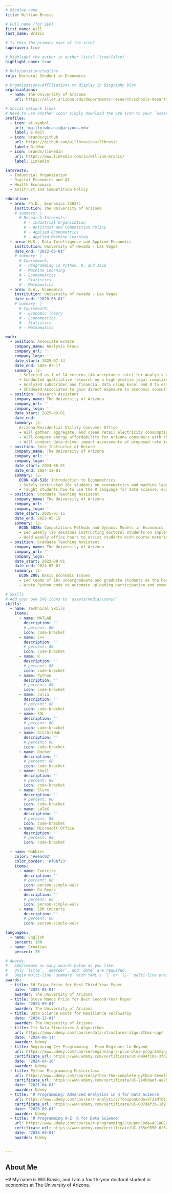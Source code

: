 ```yaml
---
# Display name
title: William Brasic

# Full name (for SEO)
first_name: Will
last_name: Brasic

# Is this the primary user of the site?
superuser: true

# Highlight the author in author lists? (true/false)
highlight_name: true

# Role/position/tagline
role: Doctoral Student in Economics

# Organizations/Affiliations to display in Biography blox
organizations:
  - name: The University of Arizona
    url: https://eller.arizona.edu/departments-research/schools-departments/economics

# Social network links
# Need to use another icon? Simply download the SVG icon to your `assets/media/icons/` folder.
profiles:
  - icon: at-symbol
    url: 'mailto:wbrasic@arizona.edu'
    label: E-mail
  - icon: brands/github
    url: https://github.com/willbrasic/willbrasic
    label: GitHub
  - icon: brands/linkedin
    url: https://www.linkedin.com/in/william-brasic/
    label: LinkedIn

interests:
  - Industrial Organization
  - Digital Economics and AI
  - Health Economics
  - Antitrust and Competition Policy

education:
  - area: Ph.D., Economics (2027)
    institution: The University of Arizona
    # summary: |
      # Research Interests:
        # - Industrial Organization
        # - Antitrust and Competition Policy
        # - Applied Econometrics
        # - Applied Machine Learning
  - area: M.S., Data Intelligence and Applied Economics
    institution: University of Nevada - Las Vegas
    date_end: "2022-05-01"
    # summary: |
      # Coursework:
      # - Programming in Python, R, and Java
      # - Machine Learning
      # - Econometrics
      # - Statistics
      # - Mathematics
  - area: B.A., Economics
    institution: University of Nevada - Las Vegas
    date_end: "2020-08-01"
    # summary: |
      # Coursework:
      # - Economic Theory
      # - Econometrics
      # - Statistics
      # - Mathematics

work:
  - position: Associate Extern
    company_name: Analysis Group
    company_url: ''
    company_logo: ''
    date_start: 2025-07-14
    date_end: 2025-07-17
    summary: |2-
      - Selected as 1 of 14 externs (4% acceptance rate) for Analysis Group's inaugural Associate Externship Program in Boston, MA
      - Conducted qualitative research on a high-profile legal complaint involving a prior carriage dispute, synthesizing key facts and litigation context
      - Analyzed subscriber and financial data using Excel and R to estimate damages, uncover trends, and deliver actionable insights to support strategic recommendations during a mock case
      - Shadowed Associates to gain direct exposure to economic consulting workflows, including live case discussions, client deliverables, and team collaboration
  - position: Research Assistant
    company_name: The University of Arizona
    company_url: ''
    company_logo: ''
    date_start: 2025-09-01
    date_end:
    summary: |2-
      Arizona Residential Utility Consumer Office
      - Will gather, aggregate, and clean retail electricity consumption and U.S. Census data to analyze energy affordability for Arizona utility customers throughout a variety of locations and socio-economic groups
      - Will compare energy affordability for Arizona consumers with that of consumers in other states using federal energy survey data to understand how the their situations compare
      - Will conduct data-driven impact assessments of proposed rate increases to inform expert witness testimony for the defense, projecting damages based on consumer demographics and income
  - position: Sole Instructor of Record
    company_name: The University of Arizona
    company_url: ''
    company_logo: ''
    date_start: 2024-08-01
    date_end: 2024-12-01
    summary: |2-
      ECON 418-518: Introduction to Econometrics
      - Solely instructed 20+ students on econometrics and machine learning algorithms
      - Taught students how to use the R language for data science, econometrics, and machine learning
  - position: Graduate Teaching Assistant
    company_name: The University of Arizona
    company_url: ''
    company_logo: ''
    date_start: 2025-01-15
    date_end: 2025-05-15
    summary: |2-
      ECON 502B: Computations Methods and Dynamic Models in Economics
      - Led weekly lab sessions instructing doctoral students on implementing numerical and dynamic methods in Python
      - Held weekly office hours to assist students with course materials
  - position: Graduate Teaching Assistant
    company_name: The University of Arizona
    company_url: ''
    company_logo: ''
    date_start: 2022-08-01
    date_end: 2024-05-01
    summary: |2-
      ECON 200: Basic Economic Issues
      - Led teams of 10+ undergraduate and graduate students as the head teaching assistant in this 500+ student course
      - Wrote Python code to automate uploading participation and exam score data, reducing time spent by 93%

# Skills
# Add your own SVG icons to `assets/media/icons/`
skills:
  - name: Technical Skills
    items:
      - name: MATLAB
        description: ''
        # percent: 80
        icon: code-bracket
      - name: C++
        description: ''
        # percent: 80
        icon: code-bracket
      - name: R
        description: ''
        # percent: 80
        icon: code-bracket
      - name: Python
        description: ''
        # percent: 80
        icon: code-bracket
      - name: Julia
        description: ''
        # percent: 80
        icon: code-bracket
      - name: SQL
        description: ''
        # percent: 80
        icon: code-bracket
      - name: Git/GitHub
        description: ''
        # percent: 80
        icon: code-bracket
      - name: Docker
        description: ''
        # percent: 80
        icon: code-bracket
      - name: Shell
        description: ''
        # percent: 80
        icon: code-bracket
      - name: Slurm
        description: ''
        # percent: 80
        icon: code-bracket
      - name: LaTeX
        description: ''
        # percent: 80
        icon: code-bracket
      - name: Microsoft Office
        description: ''
        # percent: 80
        icon: code-bracket

  - name: Hobbies
    color: '#eeac02'
    color_border: '#f0bf23'
    items:
      - name: Exercise
        description: ''
        # percent: 60
        icon: person-simple-walk
      - name: Da Bears
        description: ''
        # percent: 60
        icon: person-simple-walk
      - name: EDM Concerts
        description: ''
        # percent: 60
        icon: person-simple-walk

languages:
  - name: English
    percent: 100
  - name: Croatian
    percent: 20

# Awards.
#   Add/remove as many awards below as you like.
#   Only `title`, `awarder`, and `date` are required.
#   Begin multi-line `summary` with YAML's `|` or `|2-` multi-line prefix and indent 2 spaces below.
awards:
  - title: Ed Zajac Prize for Best Third-Year Paper
    date: '2025-05-01'
    awarder: The University of Arizona
  - title: Steve Manos Prize for Best Second-Year Paper
    date: '2024-09-01'
    awarder: The University of Arizona
  - title: Data Science Roots for Resilience Fellowship
    date: '2024-12-01'
    awarder: The University of Arizona
  - title: C++ Data Structures & Algorithms
    url: https://www.udemy.com/course/data-structures-algorithms-cpp/
    date: '2024-06-11'
    awarder: Udemy
  - title: Beginning C++ Programming - From Beginner to Beyond
    url: https://www.udemy.com/course/beginning-c-plus-plus-programming/?couponCode=ST21MT61124
    certificate_url: https://www.udemy.com/certificate/UC-0994fc0a-3fd2-4370-98e0-a945c00f2b46/
    date: '2024-04-16'
    awarder: Udemy
  - title: Python Programming Masterclass
    url: https://www.udemy.com/course/python-the-complete-python-developer-course/?couponCode=ST21MT61124
    certificate_url: https://www.udemy.com/certificate/UC-2a45daef-ae75-4969-a01d-e0e51c4ba2c8/
    date: '2021-04-01'
    awarder: Udemy
  - title: 'R Programming: Advanced Analytics in R for Data Science'
    url: https://www.udemy.com/course/r-analytics/?couponCode=ST21MT61124
    certificate_url: https://www.udemy.com/certificate/UC-007def3b-1d97-473d-8c77-dcc5830f6e9d/
    date: '2020-09-01'
    awarder: Udemy
  - title: 'R Programming A-Z: R for Data Science'
    url: https://www.udemy.com/course/r-programming/?couponCode=ACCAGE0923
    certificate_url: https://www.udemy.com/certificate/UC-f35e9550-6f3a-4e39-aece-cd7819076d30/
    date: '2020-09-01'
    awarder: Udemy


---
```


## About Me

Hi! My name is Will Brasic, and I am a fourth-year doctoral student in economics at The University of Arizona.
